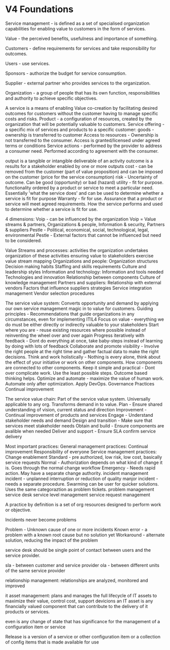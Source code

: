 # V4 Foundations


Service management - is defined as a set of specialised organization capabilities for enabling value to customers in the form of services.

Value - the perceived benefits, usefulness and importance of something.

Customers - define requirements for services and take responsibility for outcomes.

Users - use services.

Sponsors - authorize the budget for service consumption.

Supplier - external partner who provides services to the organization.

Organization - a group of people that has its own function, responsibilities and authority to achieve specific objectives.


A service is a means of enabling Value co-creation by facilitating desired outcomes for customers without the customer having to manage specific costs and risks.
Product - a configuration of resources, created by the organization that will be potentially valuable to customers.
Service offering - a specific mix of services and products to a specific customer:
	goods - ownership is transferred to customer
	Access to resources - Ownership is not transferred to the consumer.  Access is granted/licensed under agreed terms or conditions
	Service actions - performed by the provider to address a consumer need.  Performed according to agreement with the consumer.
	

output is a tangible or intangible deliverable of an activity
outcome is a results for a stakeholder enabled by one or more outputs
cost - can be removed from the customer (part of value proposition) and can be imposed on the customer (price for the service consumption)
risk - Uncertainty of outcome.  Can be good (opportunity) or bad (hazard)
utility - fit for purpose.  functionality ordered by a product or service to meet a particular need.  Essentially 'what the service does' and can be used to determine whether a service is fit for purpose
Warranty - fir for use. Assurance that a product or service will meet agreed requirements.  How the service performs and used to determine whether a service is fit for use.


4 dimensions:
	Voip - can be influenced by the organization
		Voip = Value streams & partners, Organizations & people, Information & security, Partners & suppliers
	Pestle - Political, economical, social, technological, legal, environmental
		Pestle - External factors that cannot be influenced but need to be considered.

Value Streams and processes:
	activities the organization undertakes
	organization of these activities ensuring value to stakeholders
	exercise value stream mapping
Organizations and people:
	Organization structures
	Decision making habits
	Staffing and skills requirements
	Culture and leadership styles
Information and technology:
	Information and tools needed
	Technologies and innovation
	Relationship between components
	Culture of knowledge management
Partners and suppliers:
	Relationship with external vendors
	Factors that influence suppliers strategies
	Service integration management
	Vendor selection procedures
	
The service value system:
Converts opportunity and demand by applying our own service management magic in to value for customers.
	Guiding principles -
		Recommendations that guide organizations in any circumstances, even for implementing ITIL4
		Focus on value - everything we do must be either directly or indirectly valuable to your stakeholders
		Start where you are - reuse existing resources where possible instead of reinventing the wheel over and over again
		Progress iteratively with feedback - Dont do everything at once, take baby-steps instead of learning by doing with lots of feedback
		Collaborate and promote visibility - Involve the right people at the right time and gather factual data to make the right decisions.
		Think and work holistically - Nothing is every alone, think about the effect of your initiative or work on other components.  How components are connected to other components.
		Keep it simple and practical - Dont over complicate work.  Use the least possible steps.  Outcome based thinking helps.
		Optimize and automate - maximize the value of human work.  Automate only after optimization. Apply DevOps.
	Governance
	Practices
	Continual improvement
	
The service value chain:
Part of the service value system.
Universally applicable to any org.
Transforms demand in to value.
	Plan - Ensure shared understanding of vision, current status and direction
	Improvement - Continual improvement of products and services
	Engage - Understand stakeholder needs and demand
	Design and transition - Make sure that services meet stakeholder needs
	Obtain and build - Ensure components are avalible when needed
	Deliver and support - Ensure SLA confirm service delivery
	
Most important practices:
	General management practices:
		Continual improvement
			Responsibility of everyone
	Service management practices:
		Change enablement
			Standard - pre authorized, low risk, low cost, basically service requests
			Normal - Authorization depends on what kind of change it is.  Goes through the normal change workflow
			Emergency - Needs rapid action.  May have a separate change authority.
		incident management
			incident - unplanned interruption or reduction of quality
			manjor incident - needs a separate procedure.  Swarming can be user for quicker solutions.
			Uses the same categoraztion as problem tickets.
		problem management
		service desk
		service level management
		service request management

A practice by definition is a set of org resources designed to perform work or objective.

Incidents never become problems

Problem - Unknown cause of one or more incidents
Known error - a problem with a known root cause but no solution yet
Workaround - alternate solution, reducing the impact of the problem

service desk should be single point of contact between users and the service provider.

sla - between customer and service provider
ola - between different units of the same service provider

relationship management:
	relationships are analyzed, monitored and improved
	
it asset management:
	plans and manages the full lifecycle of IT assets to maximize their value, control cost, support devicions
	an IT asset is any financially valued component that can contribute to the delivery of it products or services.
	
even is any change of state that has significance for the management of a configuration item or service

Release is a version of a service or other configuration item or a collection of config items that is made available for use

